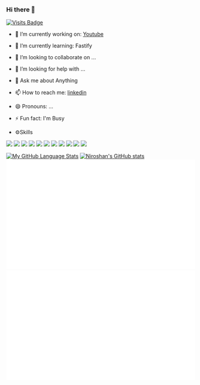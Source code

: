 ### Hi there 👋
[![Visits Badge](https://badges.pufler.dev/visits/vniroshan/vniroshan)](https://github.com/vniroshan)

- 🔭 I’m currently working on: [Youtube](https://www.youtube.com/c/niroshmediaR)
- 🌱 I’m currently learning: Fastify
- 👯 I’m looking to collaborate on ...
- 🤔 I’m looking for help with ...
- 💬 Ask me about Anything
- 📫 How to reach me: [linkedin](https://www.linkedin.com/in/niroshanrajh)
- 😄 Pronouns: ...
- ⚡ Fun fact: I'm Busy

- ⚙️Skills

![](https://img.shields.io/badge/Code-Python-informational?style=flat&logo=python&logoColor=white&color=2bbc8a)
![](https://img.shields.io/badge/Code-Java-informational?style=flat&logo=java&logoColor=white&color=2bbc8a)
![](https://img.shields.io/badge/Code-C-informational?style=flat&logo=c&logoColor=white&color=2bbc8a)
![](https://img.shields.io/badge/Code-Fastify-informational?style=flat&logo=fastify&logoColor=white&color=2bbc8a)
![](https://img.shields.io/badge/Code-Laravel-informational?style=flat&logo=laravel&logoColor=white&color=2bbc8a)
![](https://img.shields.io/badge/-MySQL-informational?style=flat&logo=mysql&logoColor=white&color=2bbc8a)
![](https://img.shields.io/badge/Code-Php-informational?style=flat&logo=php&logoColor=white&color=2bbc8a)
![](https://img.shields.io/badge/Code-Flutter-informational?style=flat&logo=flutter&logoColor=white&color=2bbc8a)
![](https://img.shields.io/badge/Style-CSS-informational?style=flat&logo=css&logoColor=white&color=2bbc8a)
![](https://img.shields.io/badge/Code-React-informational?style=flat&logo=react&logoColor=white&color=2bbc8a)
![](https://img.shields.io/badge/Code-HTML-informational?style=flat&logo=html&logoColor=white&color=2bbc8a)


[![My GitHub Language Stats](https://github-readme-stats.vercel.app/api/top-langs/?username=vniroshan&langs_count=5&theme=tokyonight)]()
[![Niroshan's GitHub stats](https://github-readme-stats.vercel.app/api?username=vniroshan&show_icons=true&theme=tokyonight)]()
![](https://raw.githubusercontent.com/vniroshan/github-stats/master/generated/languages.svg#gh-dark-mode-only)
![](https://raw.githubusercontent.com/vniroshan/github-stats/master/generated/languages.svg#gh-light-mode-only)


